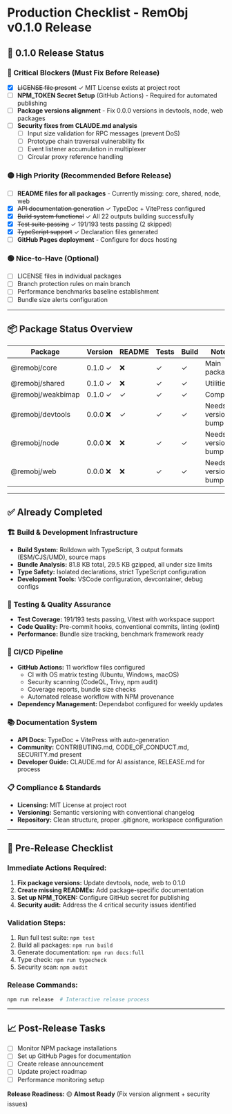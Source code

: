 # Production Checklist - RemObj v0.1.0 Release

## 🎯 0.1.0 Release Status

### 🔴 Critical Blockers (Must Fix Before Release)
- [x] ~~LICENSE file present~~ ✓ MIT License exists at project root
- [ ] **NPM_TOKEN Secret Setup** (GitHub Actions) - Required for automated publishing
- [ ] **Package versions alignment** - Fix 0.0.0 versions in devtools, node, web packages
- [ ] **Security fixes from CLAUDE.md analysis**
  - [ ] Input size validation for RPC messages (prevent DoS)
  - [ ] Prototype chain traversal vulnerability fix
  - [ ] Event listener accumulation in multiplexer
  - [ ] Circular proxy reference handling

### 🟡 High Priority (Recommended Before Release)
- [ ] **README files for all packages** - Currently missing: core, shared, node, web
- [x] ~~API documentation generation~~ ✓ TypeDoc + VitePress configured
- [x] ~~Build system functional~~ ✓ All 22 outputs building successfully 
- [x] ~~Test suite passing~~ ✓ 191/193 tests passing (2 skipped)
- [x] ~~TypeScript support~~ ✓ Declaration files generated
- [ ] **GitHub Pages deployment** - Configure for docs hosting

### 🟢 Nice-to-Have (Optional)
- [ ] LICENSE files in individual packages
- [ ] Branch protection rules on main branch
- [ ] Performance benchmarks baseline establishment
- [ ] Bundle size alerts configuration

---

## 📦 Package Status Overview

| Package | Version | README | Tests | Build | Notes |
|---------|---------|--------|-------|-------|-------|
| @remobj/core | 0.1.0 ✓ | ❌ | ✓ | ✓ | Main package |
| @remobj/shared | 0.1.0 ✓ | ❌ | ✓ | ✓ | Utilities |
| @remobj/weakbimap | 0.1.0 ✓ | ✓ | ✓ | ✓ | Complete |
| @remobj/devtools | 0.0.0 ❌ | ✓ | ✓ | ✓ | Needs version bump |
| @remobj/node | 0.0.0 ❌ | ❌ | ✓ | ✓ | Needs version bump |
| @remobj/web | 0.0.0 ❌ | ❌ | ✓ | ✓ | Needs version bump |

---

## ✅ Already Completed

### 🏗️ Build & Development Infrastructure
- **Build System:** Rolldown with TypeScript, 3 output formats (ESM/CJS/UMD), source maps
- **Bundle Analysis:** 81.8 KB total, 29.5 KB gzipped, all under size limits
- **Type Safety:** Isolated declarations, strict TypeScript configuration
- **Development Tools:** VSCode configuration, devcontainer, debug configs

### 🧪 Testing & Quality Assurance  
- **Test Coverage:** 191/193 tests passing, Vitest with workspace support
- **Code Quality:** Pre-commit hooks, conventional commits, linting (oxlint)
- **Performance:** Bundle size tracking, benchmark framework ready

### 🤖 CI/CD Pipeline
- **GitHub Actions:** 11 workflow files configured
  - CI with OS matrix testing (Ubuntu, Windows, macOS)
  - Security scanning (CodeQL, Trivy, npm audit)  
  - Coverage reports, bundle size checks
  - Automated release workflow with NPM provenance
- **Dependency Management:** Dependabot configured for weekly updates

### 📚 Documentation System
- **API Docs:** TypeDoc + VitePress with auto-generation
- **Community:** CONTRIBUTING.md, CODE_OF_CONDUCT.md, SECURITY.md present
- **Developer Guide:** CLAUDE.md for AI assistance, RELEASE.md for process

### 📋 Compliance & Standards
- **Licensing:** MIT License at project root
- **Versioning:** Semantic versioning with conventional changelog
- **Repository:** Clean structure, proper .gitignore, workspace configuration

---

## 🚀 Pre-Release Checklist

### Immediate Actions Required:
1. **Fix package versions:** Update devtools, node, web to 0.1.0
2. **Create missing READMEs:** Add package-specific documentation
3. **Set up NPM_TOKEN:** Configure GitHub secret for publishing
4. **Security audit:** Address the 4 critical security issues identified

### Validation Steps:
1. Run full test suite: `npm test`
2. Build all packages: `npm run build` 
3. Generate documentation: `npm run docs:full`
4. Type check: `npm run typecheck`
5. Security scan: `npm audit`

### Release Commands:
```bash
npm run release  # Interactive release process
```

---

## 📈 Post-Release Tasks

- [ ] Monitor NPM package installations
- [ ] Set up GitHub Pages for documentation
- [ ] Create release announcement
- [ ] Update project roadmap
- [ ] Performance monitoring setup

**Release Readiness:** 🟡 **Almost Ready** (Fix version alignment + security issues)